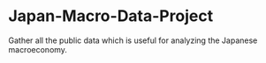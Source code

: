 # Japan-Macro-Data-Project
Gather all the public data which is useful for analyzing the Japanese macroeconomy.
